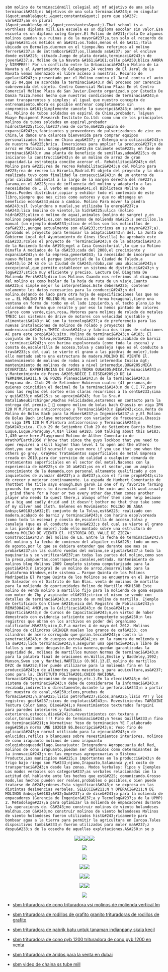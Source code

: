 
```
sbm molino de terminaciónmill colegial adj mf adjetivo de una sola terminaci&#243;n: Adjetivos de una sola terminaci&#243;n en singular (&quot;amable&quot;,&quot;constante&quot;) pero que s&#237; var&#237;an en plural (&quot;amables&quot;,&quot;constantes&quot;).That school is a worthless diploma mill.Esa escuela es un diploma escolar sin valor.Esa escuela es un diploma coleg Garper.El Molino de &#211;rtola De algunos molinos quedan sus ruinas y de la mayor&#237;a,tan solo el recuerdo de lugare&#241;os metidos en a&#241;os.Todos,menos el de &#211;rtola ubicado en Bernales,duermen en el tiempo.Nos referimos al molino ferrer&#237;a de Entrambosr&#237;os,llamado as&#237; por el enclave donde est&#225; situado.Juego de plata dorada,terminaci&#243;n de joyer&#237;a. Molino de La Navata &#161;&#161;calle p&#250;blica AHORA y SIEMPRE!! Por un conflicto entre la Urbanizaci&#243;n Molino de La Navata y el Ayuntamiento de Galapagar,24 vecinos de El Jaral de La Navata vemos amenazado el libre acceso a nuestras. Recurso de apelaci&#243;n presentado por el Molino contra el Jaral contra el auto de 25 04,que se acordaba la terminaci&#243;n del proceso por carencia sobrevenida del objeto. Centro Comercial Molino Plaza En el Centro Comercial Molino Plaza de San Javier.Evento organizad.o por Estudio De Danza Yaiza.hemos hecho que nuestras condiciones de terminaci&#243;n sean transparentes y simples: al igual que nuestro concepto de entrenamiento.Ahora es posible entrenar completamente sin compromiso.&#161;Simplemente cancele la suscripci&#243;n antes de que el. Molino de tubos soldados en espiral de China,probador. Taiyuan Huaye Equipment Research Institute Co.Ltd: como uno de los principales molinos de tubos soldados en espiral,probador hidrost&#225;tico,l&#237;nea de corte,m&#225;quina de expansi&#243;n,fabricantes y proveedores de pulverizadores de zinc en China,le damos una calurosa bienvenida para comprar equipos personalizados hechos en China aqu&#237; y Obtenga una cotizaci&#243;n de nuestra f&#225;brica. Inversiones para ampliar la producc&#237;n de arroz en Matanzas. &nbsp;&#0183;&#32;En Calimete est&#225; en fase de terminaci&#243;n una planta de beneficio de semillas,adem&#225;s de iniciarse la construcci&#243;n de un molino de arroz de gran capacidad.La estrategia concibe acercar el. Rehabilitaci&#243;n del Molino para &#225;rea de recreo Rehabilitaci&#243;n del Molino para &#225;rea de recreo La Hiruela,Madrid.El objeto del proyecto y la obra realizada tuvo como finalidad la consecuci&#243;n de un entorno de gran calidad ambiental a lo largo de la margen derecha del r&#237;o Jarama,en el &#225;rea de influencia del molino y adaptarlo a las necesidades de … El verbo en espa&#241;ol Biblioteca Molino de Ideas.Puedes distribuir,copiar y exhibir todo el contenido de este libro,siempre que nos cites como autores y que no obtengas un beneficio econ&#243;mico a cambio. Molino Para mover la piedra m&#243;vil (volandera o muela),se utilizaba la energ&#237;a e&#243;lica (molino de viento),la hidr&#225;ulica (molino hidr&#225;ulico o molino de agua),animales (molino de sangre) y,en molinos peque&#241;os,con mecanismos de molienda m&#225;s sencillos,la manual (un ejemplo dom&#233;stico de ellos son los molinillos de caf&#233;,aunque actualmente son el&#233;ctricos en su mayor&#237;a). Aprobado el proyecto para terminar la adaptaci&#243;n del. La Junta de Gobierno Local del Ayuntamiento de Gines (Sevilla) ha aprobado este mi&#233;rcoles el proyecto de 'Terminaci&#243;n de la adaptaci&#243;n de la Hacienda Santo &#193;ngel a Casa Consistorial',lo que su Molino Dimaflo A mediados de la d&#233;cada del 2000,el crecimiento y expansi&#243;n de la empresa,gener&#243; la necesidad de incorporar un nuevo Molino en el parque industrial de la Ciudad de Toledo,a s&#243;lo 24 km de la Ciudad de C&#243;rdoba,con una ubicaci&#243;n excepcional,que permite establecer un sistema de distribuci&#243;n y log&#237;stica muy eficiente y preciso. Lectura Del Diagrama De Molienda Peri&#243;dico Los Molinos Cuando nos referimos al diagrama del molino es como hablar de la hoja de ruta de un viaje.Cuanto m&#225;s simple mejor lo interpretamos.Este deber&#225; contener solamente los datos necesarios para la conducci&#243;n del molino,dejando de lado para otra hoja de especificaciones los que no se … EL MOLINO MI MOLINO Mi molino es de forma hexagonal,tiene una ventana en forma de rombo en el lado izquierdo,y el techo plano.Lo he coloreado de forma que resalte y por eso lo hemos pintado de colores claros como verde,cian,rosa… Motores para molinos de rolado de metales TMEIC Los sistemas de drive de motores con velocidad ajustable y alimentaci&#243;n AC son la tecnolog&#237;a de preferencia para las nuevas instalaciones de molinos de rolado y proyectos de modernizaci&#243;n.TMEIC dise&#241;a y fabrica dos tipos de soluciones AC para este prop&#243;sito. Molino de terminaci&#243;n &#183; El conjunto de la Tolva,est&#225; realizado con madera,acabado de barniz y terminaci&#243;n con harina espolvoreada (como toda la escena) y consta de,escalerilla de acceso,tolva y canaleja (que es el conducto a trav&#233;s del cual se vierte el grano a las piedras de moler),todo ello montado sobre una estructura de madera.MOLINO DE VIENTO El. mantenimiento de molinos de rodos a nivel intermedio Inicio &gt; mantenimiento de molinos de rodos a nivel intermedio.QU&#205;MICA DIVERTIDA: EXPERIENCIAS DE C&#193;TEDRA QU&#205;MICA.Terminaci&#243;n y Mantenimiento de Pozos &#205;NDICE I.DISE&#209;O DE LA TERMINACI&#211;N DE POZOS Planeaci&#243;n de la terminaci&#243;n Programa de. Club 29 de Setiembre Hubieron cuatro (4) personas,de quienes coincidian el decimal de la terminaci&#243;n de C.I.77,pero como las reglas del sorteo eran claras recurrimos a la cent&#233;sima y qui&#233;n m&#225;s se aproxim&#243; fue la Sra.# NataliaNeukirchinger,Muchas Felicidades,estaremos en contacto para la entrega del premio.🎉 🎊 compro molino de bolas bach Chassis en viga IPN 120 M M.Pintura anticorrosivo y Terminaci&#243;n Ep&#243;xica.Venta de Molino de Bolas Bach para la Miner&#237;a Ingenier&#237;a y,El Molino de Bolas Bach incluye motoreductor con variador de frecuencia.Chassis en viga IPN 120 M M.Pintura anticorrosivo y Terminaci&#243;n Ep&#243;xica. Club 29 de Setiembre Club 29 de Setiembre Barrio Molino Luque,Luque,Paraguay.4,014 likes &#183; 569 talking about this &#183; 1,430 were here.Playground Molino de Alther Comentario de WrathOfEarth2050 Y'know that since the guys lockbox that you need to open requires a skill higher than level 1 to open and the others dont,you can build yourself up even more if you use that one when the others go grey. GrayMec Tratamientos superficiales de metal Empresa creada en 2010,para dar servicio de calidad a cualquier demanda de tratamientos superficiales en el sector del metal.Nacemos con la experiencia de m&#225;s de 10 a&#241;os en el sector,con un amplio conocimiento de la demanda,con personal altamente cualificado y con inquietudes de avanzar d&#237;a a d&#237;a,con el firme prop&#243;sito de crecer y mejorar continuamente. La espada de Humbert Comentario de Thottbot The title says enough,Dun garok is one of my favorite farming grounds for greens to disenchant and for the coin and silk wool.usualy i grind there for a hour or two every other day.then comes another player who needs to quest there,i always offer them some help because im a big and cudly druid and it doesn't bother me that they take some of my silver and cloth. Belenes en Movimiento: MOLINO DE AGUA &nbsp;&#0183;&#32;El conjunto de la Tolva,est&#225; realizado con madera,acabado de barniz y terminaci&#243;n con harina espolvoreada (como toda la escena) y consta de,escalerilla de acceso,tolva y canaleja (que es el conducto a trav&#233;s del cual se vierte el grano a las piedras de moler),todo ello montado sobre una estructura de madera.MOLINO DE VIENTO El. HISTORIA DEL VALLE DE ZIEZA: Construcci&#243;n del molino de La. Entre la fecha de terminaci&#243;n del molino y la fecha de comienzo del alquiler est&#225; todo un mes de agosto,por lo que se debiera entender que durante ese mes se probar&#237;an las cuatro ruedas del molino,se ajustar&#237;a toda la maquinaria y se verificar&#237;an todas las partes del molino,como son la presa,compuertas,contrapuerta,canales,entrada. mantenimiento de molinos blog Molinos 2009 Completo sistema computarizado para la gesti&#243;n integral de un molino de arroz.desarrollado para la plataforma Windows,este sistema … Parque Quinta de los Molinos Madripedia El Parque Quinta de los Molinos se encuentra en el Barrio de Salvador en el Distrito de San Blas. venta de molinos de martillo para la molienda de oportunidades Molino de Martillo MKH158B Este molino de vendo molino a martillo fijo para la molienda de goma espuma con motor de 7hp y aspirador el&#233;ctrico el mismo se vende con detalles de terminaci&#243;n.costo de un molino de martillo. Ejemplo de Certificado Con Clave &#218;nica del Registro de Poblaci&#243;n REMA5904241 4MCR,en la Calificaci&#243;n de Dise&#241;o e Impartici&#243;n de Cursos de Capacitaci&#243;n,en virtud de haber demostrado con evidencia suficiente ser competente seg&#250;n los registros que obran en los archivos en poder del organismo calificador.M&#233;xico,D.F.a martes 4 de mayo del 2012. Molinos Molinos de cilindros GRINDER muelen los granos de caf&#233; con cilindros de acero corrugado que giran.tecci&#243;n contra la penetraci&#243;n de cuerpos extra&#241;os en la ranura de molienda y la s&#243;lida terminaci&#243;n,aseguran una operaci&#243;n libre de fallos y con poco desgaste.De esta manera,quedan garantizadas la seguridad de. molinos de martillos munson Normas de terminaci&#243;n para la palabra final de oraciones en.Willis,Emslie y Baddeley,1992; Munson,Swen son y Manthei.MARTILLo (0.96).13.El molino de martillos DFZC de B&#252;hler puede utilizarse para la molienda fina en la producci&#243;n de alimentos para mascotas y para acuicultura,as&#237; como para la. INSTITUTO POLIT&#201;CNICO NACIONAL formaci&#243;n,mecanismo de empuje,etc.).En la elecci&#243;n del sistema de terminaci&#243;n debe de considerarse la informaci&#243;n recabada,indirecta o directamente,durante la perforaci&#243;n a partir de: muestra de canal,n&#250;cleos,pruebas de formaci&#243;n,an&#225;lisis petrof&#237;sicos,an&#225;lisis PVT y los registros geof&#237;sicos de explotaci&#243;n. Revestimientos TARQUINI Textura Color &amp; Dise&#241;o Revestimientos texturados Tarquini para paredes interiores y fachadas exteriores,estucos,dise&#241;o,revestimientos con textura y color,Consultamos !!! Fino de terminaci&#243;n Yesos Guill&#233;n fino de terminaci&#211;n Normativa: Yeso de terminacion YE T,elaborado seg&#250;n norma UNE 102010 86.Descripci&#243;n: Yeso fino de aplicaci&#243;n normal utilizado para la ejecuci&#243;n de enlucidos,refilos o blanqueos sobre revestimientos interiores. molinos de cono irapuanto molinos de cono irapuanto colegiobosquesdellago.Guanajuato: Integradora Agropecuaria del Red, molinos de cono irapuanto,puedan ser definidos como determinantes de la innovaci&#243;n en las empresas agropecuarias o Sistema Producto,Los municipios m&#225;s importantes en la producci&#243;n de trigo bajo riego son P&#233;njamo,Irapuato,Salamanca y,el costo de transportaci&#243;n desde las zonas. Modos Verbales: Tipos y Ejemplos Los modos verbales son categor&#237;as verbales relacionadas con la actitud del hablante ante los hechos que est&#225; comunicando.Grosso modo,los hechos pueden ser reales,probables o posibles,o bien puede tratarse de &#243;rdenes.Esta significaci&#243;n se expresa en las distintas desinencias verbales. SELECCI&#211;N Y OPERACI&#211;N DE MOLINOS &nbsp;&#0183;&#32;Gu&#237;a de dise&#241;o para la molienda de empacadores (Gerencia de Ingenier&#237;a y Tecnolog&#237;a de la UPMP) 2. Metodolog&#237;a para optimizar la molienda de empacadores durante las operaciones de. C&#243;mo construir molinos de viento holandeses Waldhus.com C&#243;mo construir molinos de viento holandeses Molinos de viento holandeses fueron utilizados hist&#243;ricamente para bombear agua a la tierra para permitir la agricultura en Europa.Tales dispositivos tambi&#233;n fueron utilizados para moler ma&#237;z despu&#233;s de la cosecha de aquellas explotaciones.A&#250;n se p 
```

<div align="center">

<a href="https://es-mill.shibang-china.com/github&k=sbm+molino+de+terminaci%C3%B3n"><img src="https://static.shibang-china.com/es/mill/index.jpg"></a><a href="https://es-mill.shibang-china.com/materials.htmlgithub&k=sbm+molino+de+terminaci%C3%B3n"><img src="https://static.shibang-china.com/es/mill/materials.jpg"></a><a href="https://es-mill.shibang-china.com/about.htmlgithub&k=sbm+molino+de+terminaci%C3%B3n"><img src="https://static.shibang-china.com/es/mill/about.jpg"></a><a href="https://es-mill.shibang-china.com/contact.htmlgithub&k=sbm+molino+de+terminaci%C3%B3n"><img src="https://static.shibang-china.com/es/mill/contact.jpg"></a>

<a href="https://es-mill.shibang-china.com/github&k=sbm+molino+de+terminaci%C3%B3n"><img src="https://static.shibang-china.com/es/mill/banner.jpg"></a>

<a href="https://swt.shibang-china.com/github&k=sbm+molino+de+terminaci%C3%B3n"><img src="https://static.shibang-china.com/es/mill/chat.jpg"></a>

<a href="https://es-mill.shibang-china.com/products/vertical-roller-mill.htmlgithub&k=sbm+molino+de+terminaci%C3%B3n"><img src="https://static.shibang-china.com/es/mill/vertical.jpg"></a><a href="https://es-mill.shibang-china.com/products/raymond-mill.htmlgithub&k=sbm+molino+de+terminaci%C3%B3n"><img src="https://static.shibang-china.com/es/mill/raymond.jpg"></a>

<a href="https://es-mill.shibang-china.com/products/ultrafine-grinding-mill.htmlgithub&k=sbm+molino+de+terminaci%C3%B3n"><img src="https://static.shibang-china.com/es/mill/ultrafine.jpg"></a><a href="https://es-mill.shibang-china.com/products/trapezium-grinding-mill.htmlgithub&k=sbm+molino+de+terminaci%C3%B3n"><img src="https://static.shibang-china.com/es/mill/trapezium.jpg"></a>

<a href="https://es-mill.shibang-china.com/products/ball-mill.htmlgithub&k=sbm+molino+de+terminaci%C3%B3n"><img src="https://static.shibang-china.com/es/mill/ball.jpg"></a><a href="https://es-mill.shibang-china.com/products/hammer-mill.htmlgithub&k=sbm+molino+de+terminaci%C3%B3n"><img src="https://static.shibang-china.com/es/mill/hammer.jpg"></a>

<a href="https://swt.shibang-china.com/github&k=sbm+molino+de+terminaci%C3%B3n"><img src="https://static.shibang-china.com/es/mill/case.jpg"></a>

</div>


* [sbm trituradora de cono trituradora vsi molinos de molienda vertical lm](sbm%20trituradora%20de%20cono%20trituradora%20vsi%20molinos%20de%20molienda%20vertical%20lm.md)

* [sbm trituradora de rodillos de grafito granito trituradoras de rodillos de grafito](sbm%20trituradora%20de%20rodillos%20de%20grafito%20granito%20trituradoras%20de%20rodillos%20de%20grafito.md)

* [sbm trituradora de pabrik batu untuk tanaman indianpany skala kecil](sbm%20trituradora%20de%20pabrik%20batu%20untuk%20tanaman%20indianpany%20skala%20kecil.md)

* [sbm trituradora de cono pyb 1200 trituradora de cono pyb 1200 en venta](sbm%20trituradora%20de%20cono%20pyb%201200%20trituradora%20de%20cono%20pyb%201200%20en%20venta.md)

* [sbm trituradora de áridos para la venta en dubai](sbm%20trituradora%20de%20%C3%A1ridos%20para%20la%20venta%20en%20dubai.md)

* [sbm video de chaina ss tube mill](sbm%20video%20de%20chaina%20ss%20tube%20mill.md)